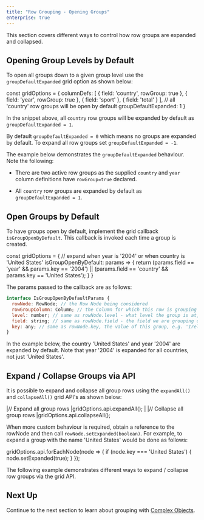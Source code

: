 ```yaml
---
title: "Row Grouping - Opening Groups"
enterprise: true
---
```


This section covers different ways to control how row groups are expanded and collapsed.

## Opening Group Levels by Default

To open all groups down to a given group level use the `groupDefaultExpanded` grid option as shown below: 

<snippet>
const gridOptions = {
    columnDefs: [
        { field: 'country', rowGroup: true },
        { field: 'year', rowGroup: true },
        { field: 'sport' },
        { field: 'total' }
    ],
    // all 'country' row groups will be open by default
    groupDefaultExpanded: 1
}
</snippet>

In the snippet above, all `country` row groups will be expanded by default as `groupDefaultExpanded = 1`.

By default `groupDefaultExpanded = 0` which means no groups are expanded by default. To expand all row groups
set `groupDefaultExpanded = -1`.

The example below demonstrates the `groupDefaultExpanded` behaviour. Note the following:

- There are two active row groups as the supplied `country` and `year` column definitions have `rowGroup=true` declared.

- All `country` row groups are expanded by default as `groupDefaultExpanded = 1`.

<grid-example title='Group Default Expanded' name='group-default-expanded' type='generated' options='{ "enterprise": true, "exampleHeight": 540, "modules": ["clientside", "rowgrouping"] }'></grid-example>

## Open Groups by Default

To have groups open by default, implement the grid callback `isGroupOpenByDefault`. This callback is invoked
each time a group is created.

<snippet>
const gridOptions = {
    // expand when year is '2004' or when country is 'United States'
    isGroupOpenByDefault: params => {
        return (params.field == 'year' && params.key == '2004') ||
            (params.field == 'country' && params.key == 'United States');
    }
}
</snippet>

The params passed to the callback are as follows:

```js
interface IsGroupOpenByDefaultParams {
  rowNode: RowNode; // the Row Node being considered
  rowGroupColumn: Column; // the Column for which this row is grouping
  level: number; // same as rowNode.level - what level the group is at, e.g. 0 for top level, 1 for second etc
  field: string; // same as rowNode.field - the field we are grouping on, e.g. 'country'
  key: any; // same as rowNode.key, the value of this group, e.g. 'Ireland'
}
```

In the example below, the country 'United States' and year '2004' are expanded by default. Note that year '2004' is expanded for all
countries, not just 'United States'.

<grid-example title='Open by Default' name='open-by-default' type='generated' options='{ "enterprise": true, "exampleHeight": 515, "modules": ["clientside", "rowgrouping"] }'></grid-example>

## Expand / Collapse Groups via API  

It is possible to expand and collapse all group rows using the `expandAll()` and `collapseAll()` grid API's as shown below: 

<snippet>
|// Expand all group rows
|gridOptions.api.expandAll();
|
|// Collapse all group rows
|gridOptions.api.collapseAll();
</snippet>

When more custom behaviour is required, obtain a reference to the rowNode and then call `rowNode.setExpanded(boolean)`. 
For example, to expand a group with the name 'United States' would be done as follows:

<snippet>
gridOptions.api.forEachNode(node => {
    if (node.key === 'United States') {
        node.setExpanded(true);
    }
});
</snippet>

The following example demonstrates different ways to expand / collapse row groups via the grid API.

<grid-example title='Expand / Collapse Groups via API' name='expand-collapse-api' type='generated' options='{ "enterprise": true, "exampleHeight": 515, "modules": ["clientside", "rowgrouping"] }'></grid-example>

## Next Up

Continue to the next section to learn about grouping with [Complex Objects](../grouping-complex-objects/).
